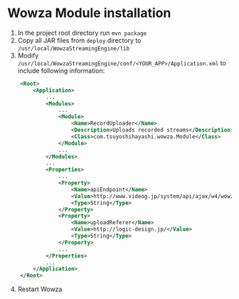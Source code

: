 # Wowza Module installation

1. In the project root directory run ```mvn package```
2. Copy all JAR files from ```deploy``` directory to ```/usr/local/WowzaStreamingEngine/lib```
3. Modify ```/usr/local/WowzaStreamingEngine/conf/<YOUR_APP>/Application.xml``` to include following information:

```xml
    <Root>
        <Application>
            ...
            <Modules>
                ...
                <Module>
                    <Name>RecordUploader</Name>
                    <Description>Uploads recorded streams</Description>
                    <Class>com.tsuyoshihayashi.wowza.Module</Class>
                </Module>
                ...
            </Modules>
            ...
            <Properties>
                ...
                <Property>
                    <Name>apiEndpoint</Name>
                    <Value>http://www.videog.jp/system/api/ajax/w4/wowza_api_sample.php</Value>
                    <Type>String</Type>
                </Property>
                <Property>
                    <Name>uploadReferer</Name>
                    <Value>http://logic-design.jp/</Value>
                    <Type>String</Type>
                </Property>
                ...
            </Properties>
            ...        
        </Application>
    </Root>
```

4. Restart Wowza
